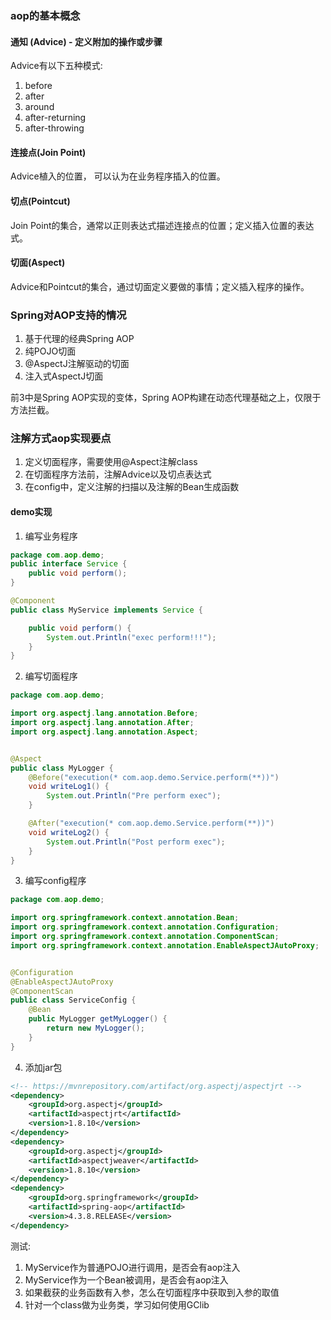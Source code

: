 ### aop的基本概念
#### 通知 (Advice) - 定义附加的操作或步骤

Advice有以下五种模式:
1. before
2. after
3. around
4. after-returning
5. after-throwing

#### 连接点(Join Point)

Advice植入的位置， 可以认为在业务程序插入的位置。

#### 切点(Pointcut)

Join Point的集合，通常以正则表达式描述连接点的位置；定义插入位置的表达式。

#### 切面(Aspect)

Advice和Pointcut的集合，通过切面定义要做的事情；定义插入程序的操作。

### Spring对AOP支持的情况

1. 基于代理的经典Spring AOP
2. 纯POJO切面
3. @AspectJ注解驱动的切面
4. 注入式AspectJ切面

前3中是Spring AOP实现的变体，Spring AOP构建在动态代理基础之上，仅限于方法拦截。

### 注解方式aop实现要点

1. 定义切面程序，需要使用@Aspect注解class
2. 在切面程序方法前，注解Advice以及切点表达式
3. 在config中，定义注解的扫描以及注解的Bean生成函数

#### demo实现

1. 编写业务程序
```java
package com.aop.demo;
public interface Service {
    public void perform();
}

@Component
public class MyService implements Service {

    public void perform() {
        System.out.Println("exec perform!!!");
    }
}
```

2. 编写切面程序
```java
package com.aop.demo;

import org.aspectj.lang.annotation.Before;
import org.aspectj.lang.annotation.After;
import org.aspectj.lang.annotation.Aspect;


@Aspect
public class MyLogger {
    @Before("execution(* com.aop.demo.Service.perform(**))")
    void writeLog1() {
        System.out.Println("Pre perform exec");
    }

    @After("execution(* com.aop.demo.Service.perform(**))")
    void writeLog2() {
        System.out.Println("Post perform exec");
    }
}
```

3. 编写config程序
```java
package com.aop.demo;

import org.springframework.context.annotation.Bean;
import org.springframework.context.annotation.Configuration;
import org.springframework.context.annotation.ComponentScan;
import org.springframework.context.annotation.EnableAspectJAutoProxy;


@Configuration
@EnableAspectJAutoProxy
@ComponentScan
public class ServiceConfig {
    @Bean
    public MyLogger getMyLogger() {
        return new MyLogger();
    }
}
```

4. 添加jar包
```xml
<!-- https://mvnrepository.com/artifact/org.aspectj/aspectjrt -->
<dependency>
    <groupId>org.aspectj</groupId>
    <artifactId>aspectjrt</artifactId>
    <version>1.8.10</version>
</dependency>
<dependency>
    <groupId>org.aspectj</groupId>
    <artifactId>aspectjweaver</artifactId>
    <version>1.8.10</version>
</dependency>
<dependency>
    <groupId>org.springframework</groupId>
    <artifactId>spring-aop</artifactId>
    <version>4.3.8.RELEASE</version>
</dependency>
```

测试:
1. MyService作为普通POJO进行调用，是否会有aop注入
2. MyService作为一个Bean被调用，是否会有aop注入
3. 如果截获的业务函数有入参，怎么在切面程序中获取到入参的取值
4. 针对一个class做为业务类，学习如何使用GClib